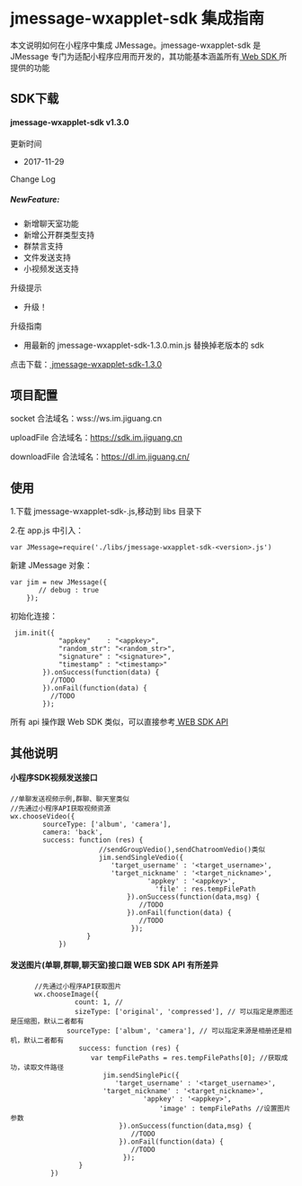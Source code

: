 # jmessage-wxapplet-sdk 集成指南

本文说明如何在小程序中集成 JMessage。jmessage-wxapplet-sdk 是 JMessage 专门为适配小程序应用而开发的，其功能基本涵盖所有[ Web SDK ](https://docs.jiguang.cn/jmessage/client/im_sdk_js_v2/)所提供的功能

## SDK下载

#### jmessage-wxapplet-sdk v1.3.0

更新时间

+ 2017-11-29

Change Log

##### NewFeature:

+ 新增聊天室功能
+ 新增公开群类型支持
+ 群禁言支持
+ 文件发送支持
+ 小视频发送支持

升级提示

+ 升级！

升级指南

+ 用最新的 jmessage-wxapplet-sdk-1.3.0.min.js 替换掉老版本的 sdk

点击下载：[ jmessage-wxapplet-sdk-1.3.0 ](https://sdkfiledl.jiguang.cn/src/jmessage-wxapplet-sdk-1.3.0.zip)



## 项目配置

socket 合法域名：wss://ws.im.jiguang.cn

uploadFile 合法域名：https://sdk.im.jiguang.cn

downloadFile 合法域名：https://dl.im.jiguang.cn/


## 使用

1.下载 jmessage-wxapplet-sdk-<version>.js,移动到 libs 目录下

2.在 app.js 中引入：

```
var JMessage=require('./libs/jmessage-wxapplet-sdk-<version>.js')
```

新建 JMessage 对象：

```
var jim = new JMessage({
       // debug : true
    });
```

初始化连接：

```
 jim.init({
            "appkey"    : "<appkey>",
            "random_str": "<random_str>",
            "signature" : "<signature>",
            "timestamp" : "<timestamp>"
        }).onSuccess(function(data) {
          //TODO
        }).onFail(function(data) {
          //TODO
        });  
```

所有 api 操作跟 Web SDK 类似，可以直接参考[ WEB SDK API](https://docs.jiguang.cn/jmessage/client/im_sdk_js_v2/)

## 其他说明

#### 小程序SDK视频发送接口 
 ```
//单聊发送视频示例,群聊、聊天室类似
//先通过小程序API获取视频资源
wx.chooseVideo({
         sourceType: ['album', 'camera'],
         camera: 'back',
         success: function (res) {
                       //sendGroupVedio(),sendChatroomVedio()类似
                       jim.sendSingleVedio({
                          'target_username' : '<target_username>',
   			              'target_nickname' : '<target_nickname>',
   		                           'appkey' : '<appkey>',
                                     'file' : res.tempFilePath
                              }).onSuccess(function(data,msg) {
                                 //TODO
                              }).onFail(function(data) {
                                 //TODO
                               });
                    }
             })
 ```

#### 发送图片(单聊,群聊,聊天室)接口跟 WEB SDK API 有所差异

   ```
         //先通过小程序API获取图片
         wx.chooseImage({
                   count: 1, //
                   sizeType: ['original', 'compressed'], // 可以指定是原图还是压缩图，默认二者都有
                 sourceType: ['album', 'camera'], // 可以指定来源是相册还是相机，默认二者都有
                    success: function (res) {
                       var tempFilePaths = res.tempFilePaths[0]; //获取成功，读取文件路径
                          jim.sendSinglePic({
                             'target_username' : '<target_username>',
   			              'target_nickname' : '<target_nickname>',
   		                        	'appkey' : '<appkey>',
                                        'image' : tempFilePaths //设置图片参数
                              }).onSuccess(function(data,msg) {
                                 //TODO
                              }).onFail(function(data) {
                                 //TODO
                               });
                    }
             })
   ```
   ​

